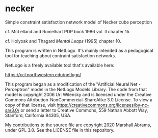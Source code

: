 # necker 
Simple constraint satisfaction network model of Necker cube
perception



cf. McLelland and Rumelhart PDP book 1986 vol. II chapter 15.

cf. Holyoak and Thagard *Mental Leaps* (1995) chapter 10.

This program is written in NetLogo.  It's mainly intended as a
pedagogical tool for teaching about contraint satisfaction networks.

NetLogo is a freely available tool that's available here:

https://ccl.northwestern.edu/netlogo/


This program began as a modification of the "Artificial Neural Net -
Perceptron" model in the NetLogo Models Library.  The code from that
model is copyright 2006 Uri Wilensky and is licensed under the Creative
Commons Attribution-NonCommercial-ShareAlike 3.0 License. To view a copy
of that license, visit
https://creativecommons.org/licenses/by-nc-sa/3.0/ or send a letter to
Creative Commons, 559 Nathan Abbott Way, Stanford, California 94305,
USA.

My contributions to the source file are copyright 2020 Marshall Abrams,
under GPL 3.0.  See the LICENSE file in this repository.
